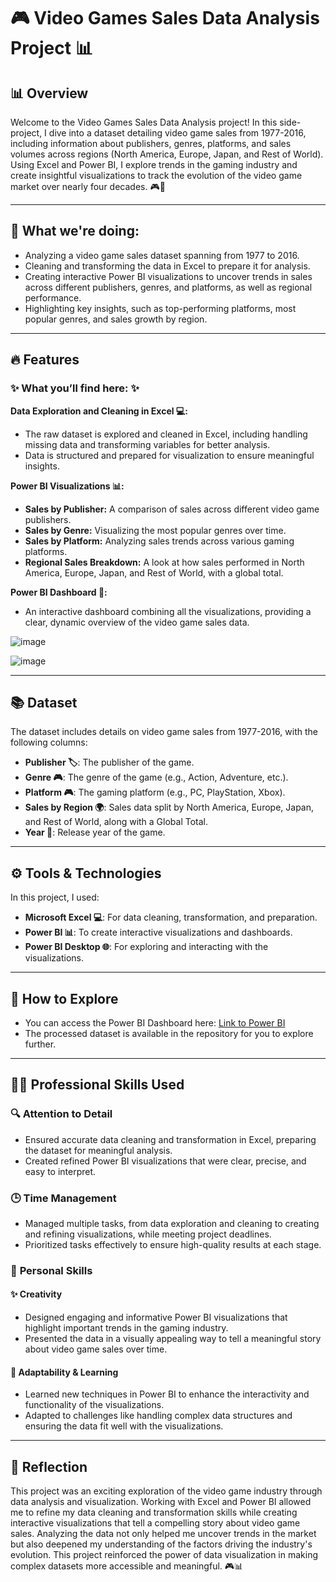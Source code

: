 # 🎮 Video Games Sales Data Analysis Project 📊

## 📊 **Overview**  
Welcome to the Video Games Sales Data Analysis project! In this side-project, I dive into a dataset detailing video game sales from 1977-2016, including information about publishers, genres, platforms, and sales volumes across regions (North America, Europe, Japan, and Rest of World). Using Excel and Power BI, I explore trends in the gaming industry and create insightful visualizations to track the evolution of the video game market over nearly four decades. 🎮📅

---

## 🎯 **What we're doing:**  
- Analyzing a video game sales dataset spanning from 1977 to 2016.  
- Cleaning and transforming the data in Excel to prepare it for analysis.  
- Creating interactive Power BI visualizations to uncover trends in sales across different publishers, genres, and platforms, as well as regional performance.  
- Highlighting key insights, such as top-performing platforms, most popular genres, and sales growth by region.

---

## 🔥 **Features**  
### ✨ **What you’ll find here:** ✨  

**Data Exploration and Cleaning in Excel 💻:**  
- The raw dataset is explored and cleaned in Excel, including handling missing data and transforming variables for better analysis.  
- Data is structured and prepared for visualization to ensure meaningful insights.  

**Power BI Visualizations 📊:**  
- **Sales by Publisher:** A comparison of sales across different video game publishers.  
- **Sales by Genre:** Visualizing the most popular genres over time.  
- **Sales by Platform:** Analyzing sales trends across various gaming platforms.  
- **Regional Sales Breakdown:** A look at how sales performed in North America, Europe, Japan, and Rest of World, with a global total.  

**Power BI Dashboard 🌟:**  
- An interactive dashboard combining all the visualizations, providing a clear, dynamic overview of the video game sales data.

![image](https://github.com/user-attachments/assets/7827ef94-8460-4b6e-a99a-d1cad9987938)

![image](https://github.com/user-attachments/assets/76a2bfc0-af77-4cf7-80cb-761bf17f569b)

---

## 📚 **Dataset**  
The dataset includes details on video game sales from 1977-2016, with the following columns:  
- **Publisher 🏷️**: The publisher of the game.  
- **Genre 🎮**: The genre of the game (e.g., Action, Adventure, etc.).  
- **Platform 🎮**: The gaming platform (e.g., PC, PlayStation, Xbox).  
- **Sales by Region 🌍**: Sales data split by North America, Europe, Japan, and Rest of World, along with a Global Total.  
- **Year 📅**: Release year of the game.

---

## ⚙️ **Tools & Technologies**  
In this project, I used:  
- **Microsoft Excel 💻**: For data cleaning, transformation, and preparation.  
- **Power BI 📊**: To create interactive visualizations and dashboards.  
- **Power BI Desktop 🌐**: For exploring and interacting with the visualizations.

---

## 🚀 **How to Explore**  
- You can access the Power BI Dashboard here: [Link to Power BI](https://app.powerbi.com/groups/me/reports/801bb696-c797-4fb6-8141-0090040b55a7/bfa89f987a90232e11aa?experience=power-bi)  
- The processed dataset is available in the repository for you to explore further.

---

## 🤵🏽 **Professional Skills Used**  
### 🔍 **Attention to Detail**  
- Ensured accurate data cleaning and transformation in Excel, preparing the dataset for meaningful analysis.  
- Created refined Power BI visualizations that were clear, precise, and easy to interpret.  

### 🕒 **Time Management**  
- Managed multiple tasks, from data exploration and cleaning to creating and refining visualizations, while meeting project deadlines.  
- Prioritized tasks effectively to ensure high-quality results at each stage.  

### 🧠 **Personal Skills**  
#### ✨ **Creativity**  
- Designed engaging and informative Power BI visualizations that highlight important trends in the gaming industry.  
- Presented the data in a visually appealing way to tell a meaningful story about video game sales over time.  

#### 🌟 **Adaptability & Learning**  
- Learned new techniques in Power BI to enhance the interactivity and functionality of the visualizations.  
- Adapted to challenges like handling complex data structures and ensuring the data fit well with the visualizations.  

---

## 📝 **Reflection**  
This project was an exciting exploration of the video game industry through data analysis and visualization. Working with Excel and Power BI allowed me to refine my data cleaning and transformation skills while creating interactive visualizations that tell a compelling story about video game sales. Analyzing the data not only helped me uncover trends in the market but also deepened my understanding of the factors driving the industry's evolution. This project reinforced the power of data visualization in making complex datasets more accessible and meaningful. 🎮📊
